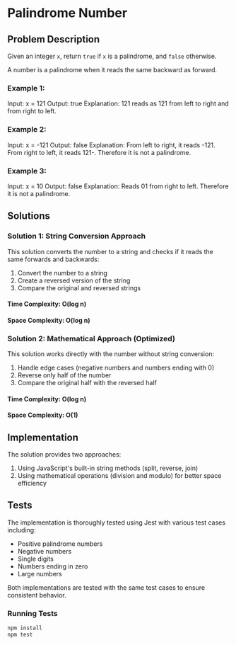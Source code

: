 # Palindrome Number

## Problem Description
Given an integer `x`, return `true` if `x` is a palindrome, and `false` otherwise.

A number is a palindrome when it reads the same backward as forward.

### Example 1:
Input: x = 121
Output: true
Explanation: 121 reads as 121 from left to right and from right to left.

### Example 2:
Input: x = -121
Output: false
Explanation: From left to right, it reads -121. From right to left, it reads 121-. Therefore it is not a palindrome.

### Example 3:
Input: x = 10
Output: false
Explanation: Reads 01 from right to left. Therefore it is not a palindrome.

## Solutions

### Solution 1: String Conversion Approach
This solution converts the number to a string and checks if it reads the same forwards and backwards:
1. Convert the number to a string
2. Create a reversed version of the string
3. Compare the original and reversed strings

#### Time Complexity: O(log n)
#### Space Complexity: O(log n)

### Solution 2: Mathematical Approach (Optimized)
This solution works directly with the number without string conversion:
1. Handle edge cases (negative numbers and numbers ending with 0)
2. Reverse only half of the number
3. Compare the original half with the reversed half

#### Time Complexity: O(log n)
#### Space Complexity: O(1)

## Implementation
The solution provides two approaches:
1. Using JavaScript's built-in string methods (split, reverse, join)
2. Using mathematical operations (division and modulo) for better space efficiency

## Tests
The implementation is thoroughly tested using Jest with various test cases including:
- Positive palindrome numbers
- Negative numbers
- Single digits
- Numbers ending in zero
- Large numbers

Both implementations are tested with the same test cases to ensure consistent behavior.

### Running Tests
```bash
npm install
npm test
``` 